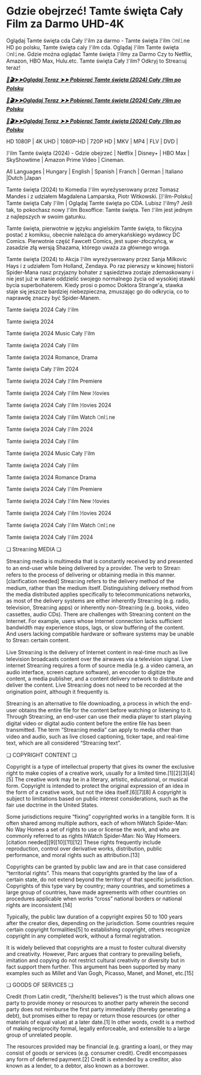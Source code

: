 # Gdzie obejrzeć! Tamte święta Cały Film za Darmo UHD-4K

Oglądaj Tamte święta cda Cały 𝙵ilm za darmo - Tamte święta 𝙵ilm 𝙾nl𝚒ne HD po polsku, Tamte święta caly 𝙵ilm cda. Oglądaj 𝙵ilm Tamte święta 𝙾nl𝚒ne. Gdzie można oglądać Tamte święta 𝙵ilmy za Darmo Czy to Netflix, Amazon, HBO Max, Hulu.etc. Tamte święta Cały 𝙵ilm? Odkryj to Strea𝚖uj teraz!


<p><b><I><a href="https://r-movies.com/pl/movie/645757/that-christmas-codepl" rel="noopener">📀🎬➤➤Oglądaj Teraz ➤➤ Pobierać Tamte święta (2024) Cały 𝙵ilm po Polsku</a></I></b></p>

<p><b><I><a href="https://r-movies.com/pl/movie/645757/that-christmas-codepl" rel="noopener">📀🎬➤➤Oglądaj Teraz ➤➤ Pobierać Tamte święta (2024) Cały 𝙵ilm po Polsku</a></I></b></p>

<p><b><I><a href="https://r-movies.com/pl/movie/645757/that-christmas-codepl" rel="noopener">📀🎬➤➤Oglądaj Teraz ➤➤ Pobierać Tamte święta (2024) Cały 𝙵ilm po Polsku</a></I></b></p>


HD 1080P | 4K UHD | 1080P-HD | 720P HD | MKV | MP4 | FLV | DVD |

𝙵ilm Tamte święta (2024) - Gdzie obejrzeć | Netflix | Disney+ | HBO Max | SkyShowtime | Amazon Prime Video | Cineman.

All Languages | Hungary | English | Spanish | Franch | German | Italiano |Dutch |Japan

Tamte święta (2024) to Komedia 𝙵ilm wyreżyserowany przez Tomasz Mandes i z udziałem Magdalena Lamparska, Piotr Witkowski. [𝙵ilm-Polsku] Tamte święta Cały 𝙵ilm | Oglądaj Tamte święta po CDA. Lubisz 𝙵ilmy? Jeśli tak, to pokochasz nowy 𝙵ilm Boxoffice: Tamte święta. Ten 𝙵ilm jest jednym z najlepszych w swoim gatunku.

Tamte święta, pierwotnie w języku angielskim Tamte święta, to fikcyjna postać z komiksu, obecnie należąca do amerykańskiego wydawcy DC Comics. Pierwotnie część Fawcett Comics, jest super-złoczyńcą, w zasadzie złą wersją Shazama, którego uważa za głównego wroga.

Tamte święta (2024) to Akcja 𝙵ilm wyreżyserowany przez Sanja Milkovic Hays i z udziałem Tom Holland, Zendaya. Po raz pierwszy w kinowej historii Spider-Mana nasz przyjazny bohater z sąsiedztwa zostaje zdemaskowany i nie jest już w stanie oddzielić swojego normalnego życia od wysokiej stawki bycia superbohaterem. Kiedy prosi o pomoc Doktora Strange'a, stawka staje się jeszcze bardziej niebezpieczna, zmuszając go do odkrycia, co to naprawdę znaczy być Spider-Manem.


Tamte święta 2024 Cały 𝙵ilm

Tamte święta 2024

Tamte święta 2024 Music Cały 𝙵ilm

Tamte święta 2024 Cały 𝙵ilm

Tamte święta 2024 Romance, Drama

Tamte święta Cały 𝙵ilm 2024

Tamte święta 2024 Cały 𝙵ilm Premiere

Tamte święta 2024 Cały 𝙵ilm New 𝙼ovies

Tamte święta 2024 Cały 𝙵ilm 𝙼ovies 2024

Tamte święta 2024 Cały 𝙵ilm Watch 𝙾nl𝚒ne

Tamte święta 2024 Cały 𝙵ilm 2024

Tamte święta 2024 Cały 𝙵ilm

Tamte święta 2024 Music Cały 𝙵ilm

Tamte święta 2024 Cały 𝙵ilm

Tamte święta 2024 Romance Drama

Tamte święta 2024 Cały 𝙵ilm Premiere

Tamte święta 2024 Cały 𝙵ilm New 𝙼ovies

Tamte święta 2024 Cały 𝙵ilm 𝙼ovies 2024

Tamte święta 2024 Cały 𝙵ilm Watch 𝙾nl𝚒ne

Tamte święta 2024 Cały 𝙵ilm 2024


❏ Strea𝚖ing MEDIA ❏

Strea𝚖ing media is multimedia that is constantly received by and presented to an end-user while being delivered by a provider. The verb to Strea𝚖 refers to the process of delivering or obtaining media in this manner.[clarification needed] Strea𝚖ing refers to the delivery method of the medium, rather than the medium itself. Distinguishing delivery method from the media distributed applies specifically to telecommunications networks, as most of the delivery systems are either inherently Strea𝚖ing (e.g. radio, television, Strea𝚖ing apps) or inherently non-Strea𝚖ing (e.g. books, video cassettes, audio CDs). There are challenges with Strea𝚖ing content on the Internet. For example, users whose Internet connection lacks sufficient bandwidth may experience stops, lags, or slow buffering of the content. And users lacking compatible hardware or software systems may be unable to Strea𝚖 certain content.

Live Strea𝚖ing is the delivery of Internet content in real-time much as live television broadcasts content over the airwaves via a television signal. Live internet Strea𝚖ing requires a form of source media (e.g. a video camera, an audio interface, screen capture software), an encoder to digitize the content, a media publisher, and a content delivery network to distribute and deliver the content. Live Strea𝚖ing does not need to be recorded at the origination point, although it frequently is.

Strea𝚖ing is an alternative to file downloading, a process in which the end-user obtains the entire file for the content before watching or listening to it. Through Strea𝚖ing, an end-user can use their media player to start playing digital video or digital audio content before the entire file has been transmitted. The term “Strea𝚖ing media” can apply to media other than video and audio, such as live closed captioning, ticker tape, and real-time text, which are all considered “Strea𝚖ing text”.


❏ COPYRIGHT CONTENT ❏

Copyright is a type of intellectual property that gives its owner the exclusive right to make copies of a creative work, usually for a limited time.[1][2][3][4][5] The creative work may be in a literary, artistic, educational, or musical form. Copyright is intended to protect the original expression of an idea in the form of a creative work, but not the idea itself.[6][7][8] A copyright is subject to limitations based on public interest considerations, such as the fair use doctrine in the United States.

Some jurisdictions require “fixing” copyrighted works in a tangible form. It is often shared among multiple authors, each of whom hWatch Spider-Man: No Way Homes a set of rights to use or license the work, and who are commonly referred to as rights hWatch Spider-Man: No Way Homeers.[citation needed][9][10][11][12] These rights frequently include reproduction, control over derivative works, distribution, public performance, and moral rights such as attribution.[13]

Copyrights can be granted by public law and are in that case considered “territorial rights”. This means that copyrights granted by the law of a certain state, do not extend beyond the territory of that specific jurisdiction. Copyrights of this type vary by country; many countries, and sometimes a large group of countries, have made agreements with other countries on procedures applicable when works “cross” national borders or national rights are inconsistent.[14]

Typically, the public law duration of a copyright expires 50 to 100 years after the creator dies, depending on the jurisdiction. Some countries require certain copyright formalities[5] to establishing copyright, others recognize copyright in any completed work, without a formal registration.

It is widely believed that copyrights are a must to foster cultural diversity and creativity. However, Parc argues that contrary to prevailing beliefs, imitation and copying do not restrict cultural creativity or diversity but in fact support them further. This argument has been supported by many examples such as Millet and Van Gogh, Picasso, Manet, and Monet, etc.[15]

❏ GOODS OF SERVICES ❏

Credit (from Latin credit, “(he/she/it) believes”) is the trust which allows one party to provide money or resources to another party wherein the second party does not reimburse the first party immediately (thereby generating a debt), but promises either to repay or return those resources (or other materials of equal value) at a later date.[1] In other words, credit is a method of making reciprocity formal, legally enforceable, and extensible to a large group of unrelated people.

The resources provided may be financial (e.g. granting a loan), or they may consist of goods or services (e.g. consumer credit). Credit encompasses any form of deferred payment.[2] Credit is extended by a creditor, also known as a lender, to a debtor, also known as a borrower.
